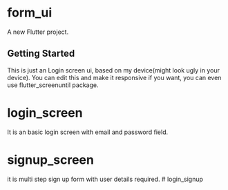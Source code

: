 # form_ui <br>

A new Flutter project.

## Getting Started <br>

This is just an Login screen ui, based on my device(might look ugly in your device).
You can edit this and make it responsive if you want, you can even use flutter_screenuntil package.

# login_screen <br>

It is an basic login screen with email and password field.

# signup_screen <br>

it is multi step sign up form with user details required.
#   l o g i n _ s i g n u p 
 
 
